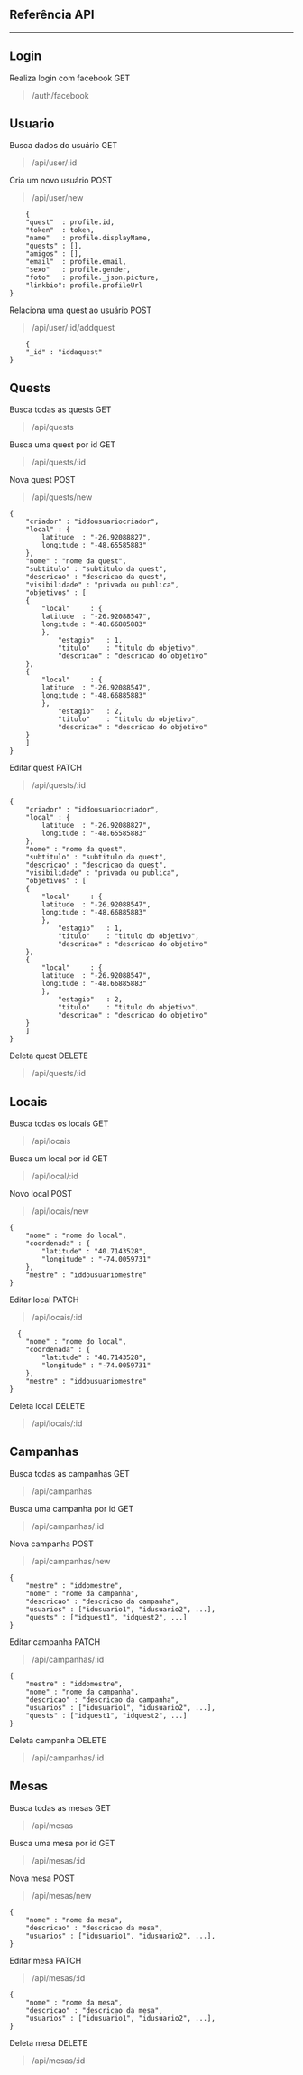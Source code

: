 ## **Referência API** ##
----------
## Login ##

Realiza login com facebook GET
> /auth/facebook

## Usuario ##

Busca dados do usuário GET
> /api/user/:id

Cria um novo usuário POST
> /api/user/new

        {
		"quest"  : profile.id,
		"token"  : token,
		"name"   : profile.displayName,
		"quests" : [],
		"amigos" : [],
		"email"  : profile.email,
		"sexo"   : profile.gender,
		"foto"   : profile._json.picture,
		"linkbio": profile.profileUrl
	}

Relaciona uma quest ao usuário POST
> /api/user/:id/addquest

        {
		"_id" : "iddaquest"
	}


## Quests ##

Busca todas as quests GET
> /api/quests

Busca uma quest por id GET
> /api/quests/:id

Nova quest POST
> /api/quests/new

    {
		"criador" : "iddousuariocriador",
		"local" : {
			latitude  : "-26.92088827",
			longitude : "-48.65585883"
		},
		"nome" : "nome da quest",
		"subtitulo" : "subtitulo da quest",
		"descricao" : "descricao da quest",
		"visibilidade" : "privada ou publica",
		"objetivos" : [
		{
		    "local" 	: {
			latitude  : "-26.92088547",
			longitude : "-48.66885883"
		    },
	            "estagio"   : 1,
	            "titulo"	: "titulo do objetivo",
	            "descricao" : "descricao do objetivo"
		},
		{
		    "local" 	: {
			latitude  : "-26.92088547",
			longitude : "-48.66885883"
		    },
	            "estagio"   : 2,
	            "titulo"	: "titulo do objetivo",
	            "descricao" : "descricao do objetivo"
		}
		]
	}

Editar quest PATCH
> /api/quests/:id

    {
		"criador" : "iddousuariocriador",
		"local" : {
			latitude  : "-26.92088827",
			longitude : "-48.65585883"
		},
		"nome" : "nome da quest",
		"subtitulo" : "subtitulo da quest",
		"descricao" : "descricao da quest",
		"visibilidade" : "privada ou publica",
		"objetivos" : [
		{
		    "local" 	: {
			latitude  : "-26.92088547",
			longitude : "-48.66885883"
		    },
	            "estagio"   : 1,
	            "titulo"	: "titulo do objetivo",
	            "descricao" : "descricao do objetivo"
		},
		{
		    "local" 	: {
			latitude  : "-26.92088547",
			longitude : "-48.66885883"
		    },
	            "estagio"   : 2,
	            "titulo"	: "titulo do objetivo",
	            "descricao" : "descricao do objetivo"
		}
		]
	}

Deleta quest DELETE

> /api/quests/:id

## Locais ##

Busca todas os locais GET
> /api/locais

Busca um local por id GET
> /api/local/:id

Novo local POST
> /api/locais/new

    {
		"nome" : "nome do local",
		"coordenada" : {
			"latitude" : "40.7143528",
			"longitude" : "-74.0059731"
		},
		"mestre" : "iddousuariomestre"
	}

Editar local PATCH
> /api/locais/:id

      {
		"nome" : "nome do local",
		"coordenada" : {
			"latitude" : "40.7143528",
			"longitude" : "-74.0059731"
		},
		"mestre" : "iddousuariomestre"
	}

Deleta local DELETE

> /api/locais/:id

## Campanhas ##

Busca todas as campanhas GET
> /api/campanhas

Busca uma campanha por id GET
> /api/campanhas/:id

Nova campanha POST
> /api/campanhas/new

    {
		"mestre" : "iddomestre",
		"nome" : "nome da campanha",
		"descricao" : "descricao da campanha",
		"usuarios" : ["idusuario1", "idusuario2", ...],
		"quests" : ["idquest1", "idquest2", ...]
	}

Editar campanha PATCH
> /api/campanhas/:id

    {
		"mestre" : "iddomestre",
		"nome" : "nome da campanha",
		"descricao" : "descricao da campanha",
		"usuarios" : ["idusuario1", "idusuario2", ...],
		"quests" : ["idquest1", "idquest2", ...]
	}

Deleta campanha DELETE

> /api/campanhas/:id

## Mesas ##

Busca todas as mesas GET
> /api/mesas

Busca uma mesa por id GET
> /api/mesas/:id

Nova mesa POST
> /api/mesas/new

    {
		"nome" : "nome da mesa",
		"descricao" : "descricao da mesa",
		"usuarios" : ["idusuario1", "idusuario2", ...],
	}

Editar mesa PATCH
> /api/mesas/:id

    {
		"nome" : "nome da mesa",
		"descricao" : "descricao da mesa",
		"usuarios" : ["idusuario1", "idusuario2", ...],
	}

Deleta mesa DELETE

> /api/mesas/:id
